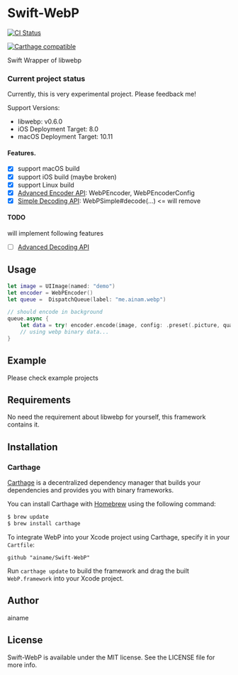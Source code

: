 # Swift-WebP

[![CI Status](http://img.shields.io/travis/ainame/Swift-WebP.svg?style=flat)](https://travis-ci.org/ainame/Swift-WebP)
<!-- [![Version](https://img.shields.io/cocoapods/v/WebP.svg?style=flat)](https://cocoapods.org/pods/WebP) -->
<!-- [![License](https://img.shields.io/cocoapods/l/WebP.svg?style=flat)](https://cocoapods.org/pods/WebP) -->
<!-- [![Platform](https://img.shields.io/cocoapods/p/WebP.svg?style=flat)](https://cocoapods.org/pods/WebP) -->
[![Carthage compatible](https://img.shields.io/badge/Carthage-compatible-4BC51D.svg?style=flat)](https://github.com/Carthage/Carthage)

<!-- <a href="https://placehold.it/400?text=Screen+shot"><img width=200 height=200 src="https://placehold.it/400?text=Screen+shot" alt="Screenshot" /></a> -->

Swift Wrapper of libwebp

### Current project status

Currently, this is very experimental project. Please feedback me!

Support Versions:

* libwebp: v0.6.0
* iOS Deployment Target: 8.0
* macOS Deployment Target: 10.11

#### Features.

* [x] support macOS build
* [x] support iOS build (maybe broken)
* [x] support Linux build
* [x] [Advanced Encoder API](https://developers.google.com/speed/webp/docs/api#advanced_encoding_api): WebPEncoder, WebPEncoderConfig
* [x] [Simple Decoding API](https://developers.google.com/speed/webp/docs/api#simple_decoding_api): WebPSimple#decode(...) <= will remove

#### TODO

will implement following features

* [ ] [Advanced Decoding API](https://developers.google.com/speed/webp/docs/api#advanced_decoding_api)

## Usage

```swift
let image = UIImage(named: "demo")
let encoder = WebPEncoder()
let queue =  DispatchQueue(label: "me.ainam.webp")

// should encode in background
queue.async {
    let data = try! encoder.encode(image, config: .preset(.picture, quality: 95))
    // using webp binary data...
}
```

## Example

Please check example projects

## Requirements

No need the requirement about libwebp for yourself, this framework contains it.

## Installation

### Carthage

[Carthage](https://github.com/Carthage/Carthage) is a decentralized dependency manager that builds your dependencies and provides you with binary frameworks.

You can install Carthage with [Homebrew](http://brew.sh/) using the following command:

```bash
$ brew update
$ brew install carthage
```

To integrate WebP into your Xcode project using Carthage, specify it in your `Cartfile`:

```ogdl
github "ainame/Swift-WebP"
```

Run `carthage update` to build the framework and drag the built `WebP.framework` into your Xcode project.


## Author

ainame

## License

Swift-WebP is available under the MIT license. See the LICENSE file for more info.
